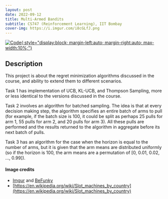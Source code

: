 ```yaml
---
layout: post
date: 2022-09-12
title: Multi-Armed Bandits
subtitle: CS747 (Reinforcement Learning), IIT Bombay
cover-img: https://i.imgur.com/i8cGLfJ.png
---
```


[![Code](https://i.imgur.com/AtIPmkl.png){:style="display:block; margin-left:auto; margin-right:auto; max-width:10%;"}](https://github.com/sarthakmittal92/multi-armed-bandits)

## Description
This project is about the regret minimization algorithms
discussed in the course, and ability to extend them to
different scenarios.

Task 1 has implementation of UCB, KL-UCB, and Thompson Sampling,
more or less identical to the versions discussed in the course.

Task 2 involves an algorithm for batched sampling. The idea is
that at every decision making step, the algorithm specifies an
entire batch of arms to pull (for example, if the batch size
is 100, it could be split as perhaps 25 pulls for arm 1, 55
pulls for arm 2, and 20 pulls for arm 3). All these pulls are
performed and the results returned to the algorithm in aggregate
before its next batch of pulls.

Task 3 has an algorithm for the case when the horizon is equal
to the number of arms, but it is given that the arm means are
distributed uniformly (so if the horizon is 100, the arm means
are a permutation of [0, 0.01, 0.02, …, 0.99]).

#### Image credits
- [Imgur](https://imgur.com/) and [BeFunky](https://www.befunky.com/dashboard/)
- [https://en.wikipedia.org/wiki/Slot_machines_by_country](https://en.wikipedia.org/wiki/Slot_machines_by_country)